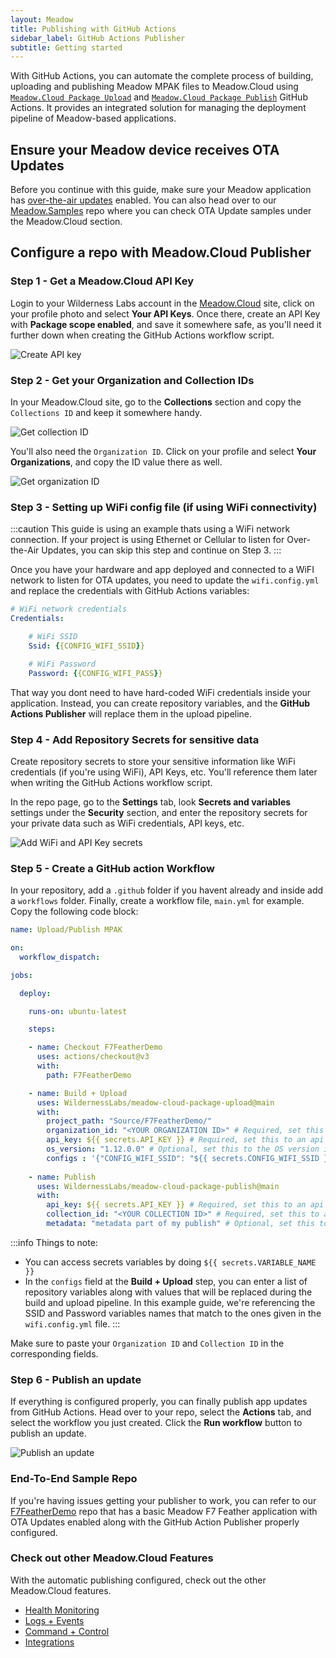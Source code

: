 ```yaml
---
layout: Meadow
title: Publishing with GitHub Actions
sidebar_label: GitHub Actions Publisher
subtitle: Getting started
---
```


With GitHub Actions, you can automate the complete process of building, uploading and publishing Meadow MPAK files to Meadow.Cloud using [`Meadow.Cloud Package Upload`](https://github.com/marketplace/actions/meadow-cloud-package-upload) and [`Meadow.Cloud Package Publish`](https://github.com/marketplace/actions/meadow-cloud-package-publish) GitHub Actions. It provides an integrated solution for managing the deployment pipeline of Meadow-based applications.

## Ensure your Meadow device receives OTA Updates

Before you continue with this guide, make sure your Meadow application has [over-the-air updates](../OtA_Updates/index.md) enabled. You can also head over to our [Meadow.Samples](https://github.com/WildernessLabs/Meadow.Samples) repo where you can check OTA Update samples under the Meadow.Cloud section.

## Configure a repo with Meadow.Cloud Publisher

### Step 1 - Get a Meadow.Cloud API Key

Login to your Wilderness Labs account in the [Meadow.Cloud](https://www.meadowcloud.co/) site, click on your profile photo and select **Your API Keys**. Once there, create an API Key with **Package scope enabled**, and save it somewhere safe, as you'll need it further down when creating the GitHub Actions workflow script.

![Create API key](wildernesslabs-api-key.jpg)

### Step 2 - Get your Organization and Collection IDs

In your Meadow.Cloud site, go to the **Collections** section and copy the `Collections ID` and keep it somewhere handy.

![Get collection ID](wildernesslabs-collection-id.png)

You'll also need the `Organization ID`. Click on your profile and select **Your Organizations**, and copy the ID value there as well.

![Get organization ID](wildernesslabs-organization-id.png)

### Step 3 - Setting up WiFi config file (if using WiFi connectivity)

:::caution
This guide is using an example thats using a WiFi network connection. If your project is using Ethernet or Cellular to listen for Over-the-Air Updates, you can skip this step and continue on Step 3.
:::

Once you have your hardware and app deployed and connected to a WiFI network to listen for OTA updates, you need to update the `wifi.config.yml` and replace the credentials with GitHub Actions variables:

```yml
# WiFi network credentials
Credentials:

    # WiFi SSID
    Ssid: {{CONFIG_WIFI_SSID}}

    # WiFi Password
    Password: {{CONFIG_WIFI_PASS}}
```

That way you dont need to have hard-coded WiFi credentials inside your application. Instead, you can create repository variables, and the **GitHub Actions Publisher** will replace them in the upload pipeline.

### Step 4 - Add Repository Secrets for sensitive data

Create repository secrets to store your sensitive information like WiFi credentials (if you're using WiFi), API Keys, etc. You'll reference them later when writing the GitHub Actions workflow script.

In the repo page, go to the **Settings** tab, look **Secrets and variables** settings under the **Security** section, and enter the repository secrets for your private data such as WiFi credentials, API keys, etc.

![Add WiFi and API Key secrets](wildernesslabs-secrets.jpg)

### Step 5 - Create a GitHub action Workflow

In your repository, add a `.github` folder if you havent already and inside add a `workflows` folder. Finally, create a workflow file, `main.yml` for example. Copy the following code block:

```yml
name: Upload/Publish MPAK

on:
  workflow_dispatch:

jobs:

  deploy:

    runs-on: ubuntu-latest

    steps:

    - name: Checkout F7FeatherDemo
      uses: actions/checkout@v3
      with:
        path: F7FeatherDemo

    - name: Build + Upload
      uses: WildernessLabs/meadow-cloud-package-upload@main
      with:
        project_path: "Source/F7FeatherDemo/"
        organization_id: "<YOUR ORGANIZATION ID>" # Required, set this to your organization
        api_key: ${{ secrets.API_KEY }} # Required, set this to an api key that has package scope        
        os_version: "1.12.0.0" # Optional, set this to the OS version if required        
        configs : '{"CONFIG_WIFI_SSID": "${{ secrets.CONFIG_WIFI_SSID }}", "CONFIG_WIFI_PASS": "${{ secrets.CONFIG_WIFI_PASS }}"}' # Optional, set this to a matching token to replaced within your *.yaml files if required
        
    - name: Publish
      uses: WildernessLabs/meadow-cloud-package-publish@main
      with:
        api_key: ${{ secrets.API_KEY }} # Required, set this to an api key that has package scope        
        collection_id: "<YOUR COLLECTION ID>" # Required, set this to an api key that has package scope        
        metadata: "metadata part of my publish" # Optional, set this to the desired metadata for publish if required
```

:::info
Things to note:
 - You can access secrets variables by doing `${{ secrets.VARIABLE_NAME }}`
 - In the `configs` field at the **Build + Upload** step, you can enter a list of repository variables along with values that will be replaced during the build and upload pipeline. In this example guide, we're referencing the SSID and Password variables names that match to the ones given in the `wifi.config.yml` file.
:::

Make sure to paste your ``Organization ID`` and ``Collection ID`` in the corresponding fields.

### Step 6 - Publish an update

If everything is configured properly, you can finally publish app updates from GitHub Actions. Head over to your repo, select the **Actions** tab, and select the workflow you just created. Click the **Run workflow** button to publish an update.

![Publish an update](wildernesslabs-publish.jpg)

### End-To-End Sample Repo

If you're having issues getting your publisher to work, you can refer to our [F7FeatherDemo](https://github.com/WildernessLabs/F7FeatherDemo) repo that has a basic Meadow F7 Feather application with OTA Updates enabled along with the GitHub Action Publisher properly configured.

### Check out other Meadow.Cloud Features

With the automatic publishing configured, check out the other Meadow.Cloud features.

* [Health Monitoring](../Health_Monitoring/)
* [Logs + Events](../Logs_Events/)
* [Command + Control](../Command_Control/)
* [Integrations](../Integrations/)